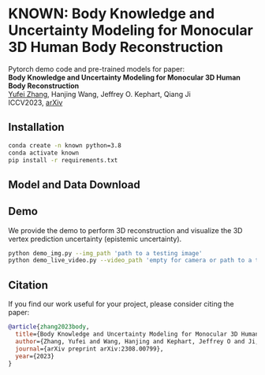 # KNOWN: Body Knowledge and Uncertainty Modeling for Monocular 3D Human Body Reconstruction
Pytorch demo code and pre-trained models for paper: <br />
  **Body Knowledge and Uncertainty Modeling for Monocular 3D Human Body Reconstruction** <br />
  [Yufei Zhang](zhangy76@rpi.edu), Hanjing Wang, Jeffrey O. Kephart, Qiang Ji <br /> 
  ICCV2023, [arXiv](https://aps.arxiv.org/abs/2308.00799) <br />

## Installation
```bash
conda create -n known python=3.8
conda activate known
pip install -r requirements.txt
```

## Model and Data Download


## Demo
We provide the demo to perform 3D reconstruction and visualize the 3D vertex prediction uncertainty (epistemic uncertainty).
```bash
python demo_img.py --img_path 'path to a testing image'
python demo_live_video.py --video_path 'empty for camera or path to a testing video'
```

## Citation
If you find our work useful for your project, please consider citing the paper:
```bibtex
@article{zhang2023body,
  title={Body Knowledge and Uncertainty Modeling for Monocular 3D Human Body Reconstruction},
  author={Zhang, Yufei and Wang, Hanjing and Kephart, Jeffrey O and Ji, Qiang},
  journal={arXiv preprint arXiv:2308.00799},
  year={2023}
}
```
